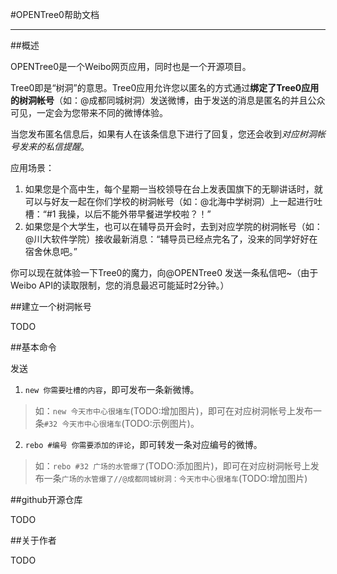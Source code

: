 #OPENTree0帮助文档

<hr />

##概述

OPENTree0是一个Weibo网页应用，同时也是一个开源项目。

Tree0即是“树洞”的意思。Tree0应用允许您以匿名的方式通过**绑定了Tree0应用的树洞帐号**（如：@成都同城树洞）发送微博，由于发送的消息是匿名的并且公众可见，一定会为您带来不同的微博体验。

当您发布匿名信息后，如果有人在该条信息下进行了回复，您还会收到*对应树洞帐号发来的私信提醒*。

应用场景：

1. 如果您是个高中生，每个星期一当校领导在台上发表国旗下的无聊讲话时，就可以与好友一起在你们学校的树洞帐号（如：@北海中学树洞）上一起进行吐槽：“#1 我操，以后不能外带早餐进学校啦？！”
2. 如果您是个大学生，也可以在辅导员开会时，去到对应学院的树洞帐号（如：@川大软件学院）接收最新消息：“辅导员已经点完名了，没来的同学好好在宿舍休息吧。”

你可以现在就体验一下Tree0的魔力，向@OPENTree0 发送一条私信吧~（由于Weibo API的读取限制，您的消息最迟可能延时2分钟。）

##建立一个树洞帐号

TODO

##基本命令

发送

1. `new 你需要吐槽的内容`，即可发布一条新微博。
> 如：`new 今天市中心很堵车`(TODO:增加图片)，即可在对应树洞帐号上发布一条`#32 今天市中心很堵车`(TODO:示例图片)。
2. `rebo #编号 你需要添加的评论`，即可转发一条对应编号的微博。
> 如：`rebo #32 广场的水管爆了`(TODO:添加图片)，即可在对应树洞帐号上发布一条`广场的水管爆了//@成都同城树洞：今天市中心很堵车`(TODO:增加图片)

##github开源仓库

TODO

##关于作者

TODO



